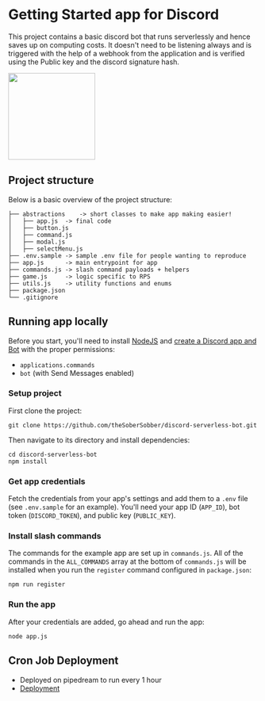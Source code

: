 # Getting Started app for Discord

This project contains a basic discord bot that runs serverlessly and hence saves up on computing costs.
It doesn't need to be listening always and is triggered with the help of a webhook from the application and is verified using the Public key and the discord signature hash.

[<img src="https://cdn.gomix.com/2bdfb3f8-05ef-4035-a06e-2043962a3a13%2Fremix-button.svg" width="175px" />](https://glitch.com/edit/#!/import/github/theSoberSobber/discord-serverless-bot)

## Project structure
Below is a basic overview of the project structure:

```
├── abstractions    -> short classes to make app making easier!
│   ├── app.js  -> final code
│   ├── button.js
│   ├── command.js
│   ├── modal.js
│   ├── selectMenu.js
├── .env.sample -> sample .env file for people wanting to reproduce
├── app.js      -> main entrypoint for app
├── commands.js -> slash command payloads + helpers
├── game.js     -> logic specific to RPS
├── utils.js    -> utility functions and enums
├── package.json
└── .gitignore
```

## Running app locally

Before you start, you'll need to install [NodeJS](https://nodejs.org/en/download/) and [create a Discord app and Bot](https://discord.com/developers/applications) with the proper permissions:
- `applications.commands`
- `bot` (with Send Messages enabled)

### Setup project

First clone the project:
```
git clone https://github.com/theSoberSobber/discord-serverless-bot.git
```

Then navigate to its directory and install dependencies:
```
cd discord-serverless-bot
npm install
```
### Get app credentials

Fetch the credentials from your app's settings and add them to a `.env` file (see `.env.sample` for an example). You'll need your app ID (`APP_ID`), bot token (`DISCORD_TOKEN`), and public key (`PUBLIC_KEY`).

### Install slash commands

The commands for the example app are set up in `commands.js`. All of the commands in the `ALL_COMMANDS` array at the bottom of `commands.js` will be installed when you run the `register` command configured in `package.json`:

```
npm run register
```

### Run the app

After your credentials are added, go ahead and run the app:

```
node app.js
```

## Cron Job Deployment

- Deployed on pipedream to run every 1 hour
- [Deployment](https://pipedream.com/@mesosan/serverless-dc-bot-p_brCyAGa)